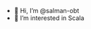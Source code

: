 - 👋 Hi, I’m @salman-obt
- 👀 I’m interested in Scala

<!---
salman-obt/salman-obt is a ✨ special ✨ repository because its `README.md` (this file) appears on your GitHub profile.
You can click the Preview link to take a look at your changes.
--->
